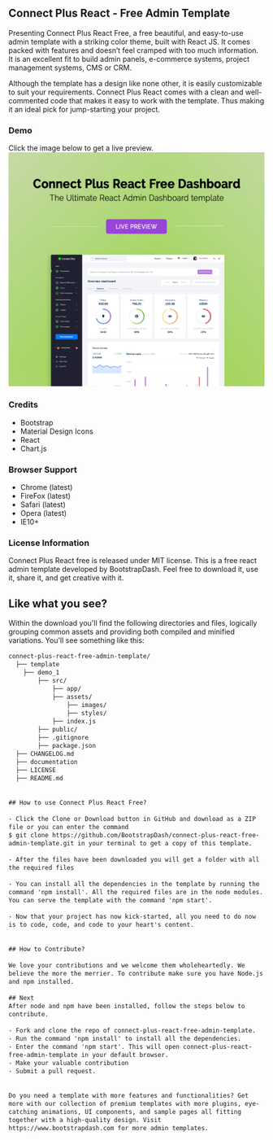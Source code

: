 ## Connect Plus React - Free Admin Template
Presenting Connect Plus React Free, a free beautiful, and easy-to-use admin template with a striking color theme, built with React JS. It comes packed with features and doesn’t feel cramped with too much information. It is an excellent fit to build admin panels, e-commerce systems, project management systems, CMS or CRM.

Although the template has a design like none other, it is easily customizable to suit your requirements. Connect Plus React comes with a clean and well-commented code that makes it easy to work with the template. Thus making it an ideal pick for jump-starting your project.

### Demo
Click the image below to get a live preview.
[![N|Solid](preview.jpg)](https://bootstrapdash.com/demo/connect-plus-react-free/template/demo_1/preview/dashboard)


### Credits

- Bootstrap
- Material Design Icons
- React
- Chart.js

### Browser Support

- Chrome (latest)
- FireFox (latest)
- Safari (latest)
- Opera (latest)
- IE10+

### License Information

Connect Plus React free is released under MIT license. This is a free react admin template developed by BootstrapDash. Feel free to download it, use it, share it, and get creative with it.
  
## Like what you see?
Within the download you'll find the following directories and files, logically grouping common assets and providing both compiled and minified variations. You'll see something like this:

```
connect-plus-react-free-admin-template/
  ├── template
    ├── demo_1
        ├── src/
            ├── app/
            ├── assets/
                ├── images/
                ├── styles/
            ├── index.js
        ├── public/
        ├── .gitignore
        ├── package.json
  ├── CHANGELOG.md
  ├── documentation
  ├── LICENSE
  ├── README.md


## How to use Connect Plus React Free?

- Click the Clone or Download button in GitHub and download as a ZIP file or you can enter the command
$ git clone https://github.com/BootstrapDash/connect-plus-react-free-admin-template.git in your terminal to get a copy of this template.

- After the files have been downloaded you will get a folder with all the required files

- You can install all the dependencies in the template by running the command 'npm install'. All the required files are in the node modules.
You can serve the template with the command 'npm start'.

- Now that your project has now kick-started, all you need to do now is to code, code, and code to your heart's content.


## How to Contribute?

We love your contributions and we welcome them wholeheartedly. We believe the more the merrier. To contribute make sure you have Node.js and npm installed.

## Next
After node and npm have been installed, follow the steps below to contribute.

- Fork and clone the repo of connect-plus-react-free-admin-template.
- Run the command 'npm install' to install all the dependencies.
- Enter the command 'npm start'. This will open connect-plus-react-free-admin-template in your default browser.
- Make your valuable contribution
- Submit a pull request.


Do you need a template with more features and functionalities? Get more with our collection of premium templates with more plugins, eye-catching animations, UI components, and sample pages all fitting together with a high-quality design. Visit https://www.bootstrapdash.com for more admin templates.

